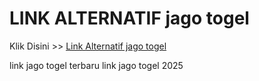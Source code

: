 # LINK ALTERNATIF jago togel

Klik Disini >> <a href="https://linksto.pages.dev/">Link Alternatif jago togel </a>

link jago togel terbaru
link jago togel 2025